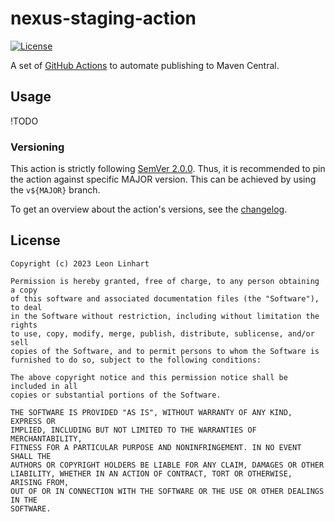 # nexus-staging-action

[![License](https://img.shields.io/badge/license-MIT-green.svg?style=flat-square&label=License)](https://github.com/TheMrMilchmann/setup-msvc-dev/blob/master/LICENSE)

A set of [GitHub Actions](https://github.com/features/actions) to automate
publishing to Maven Central.


## Usage

!TODO


### Versioning

This action is strictly following [SemVer 2.0.0](https://semver.org/spec/v2.0.0.html).
Thus, it is recommended to pin the action against specific MAJOR version. This
can be achieved by using the `v${MAJOR}` branch.

To get an overview about the action's versions, see the [changelog](docs/changelog/README.md).


## License

```
Copyright (c) 2023 Leon Linhart

Permission is hereby granted, free of charge, to any person obtaining a copy
of this software and associated documentation files (the "Software"), to deal
in the Software without restriction, including without limitation the rights
to use, copy, modify, merge, publish, distribute, sublicense, and/or sell
copies of the Software, and to permit persons to whom the Software is
furnished to do so, subject to the following conditions:

The above copyright notice and this permission notice shall be included in all
copies or substantial portions of the Software.

THE SOFTWARE IS PROVIDED "AS IS", WITHOUT WARRANTY OF ANY KIND, EXPRESS OR
IMPLIED, INCLUDING BUT NOT LIMITED TO THE WARRANTIES OF MERCHANTABILITY,
FITNESS FOR A PARTICULAR PURPOSE AND NONINFRINGEMENT. IN NO EVENT SHALL THE
AUTHORS OR COPYRIGHT HOLDERS BE LIABLE FOR ANY CLAIM, DAMAGES OR OTHER
LIABILITY, WHETHER IN AN ACTION OF CONTRACT, TORT OR OTHERWISE, ARISING FROM,
OUT OF OR IN CONNECTION WITH THE SOFTWARE OR THE USE OR OTHER DEALINGS IN THE
SOFTWARE.
```